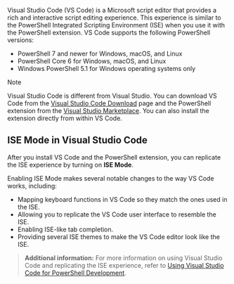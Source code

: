 Visual Studio Code (VS Code) is a Microsoft script editor that provides a rich and interactive script editing experience. This experience is similar to the PowerShell Integrated Scripting Environment (ISE) when you use it with the PowerShell extension. VS Code supports the following PowerShell versions:

- PowerShell 7 and newer for Windows, macOS, and Linux
- PowerShell Core 6 for Windows, macOS, and Linux
- Windows PowerShell 5.1 for Windows operating systems only

> [!NOTE]
> Visual Studio Code is different from Visual Studio. You can download VS Code from the [Visual Studio Code Download](https://aka.ms/visual-studio-code-2) page and the PowerShell extension from the [Visual Studio Marketplace](https://aka.ms/visual-studio-marketplace). You can also install the extension directly from within VS Code.

## ISE Mode in Visual Studio Code

After you install VS Code and the PowerShell extension, you can replicate the ISE experience by turning on **ISE Mode**.

Enabling ISE Mode makes several notable changes to the way VS Code works, including:

- Mapping keyboard functions in VS Code so they match the ones used in the ISE.
- Allowing you to replicate the VS Code user interface to resemble the ISE.
- Enabling ISE-like tab completion.
- Providing several ISE themes to make the VS Code editor look like the ISE.

> **Additional information:** For more information on using Visual Studio Code and replicating the ISE experience, refer to [Using Visual Studio Code for PowerShell Development](https://aka.ms/using-visual-studio-code-for-powershell-development).
